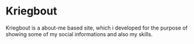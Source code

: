 # Kriegbout
Kriegbout is a about-me based site, which i developed for the purpose of showing some of my social informations and also my skills. 

